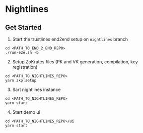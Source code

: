 # Nightlines

## Get Started

1. Start the trustlines end2end setup on `nightlines` branch
```
cd <PATH_TO_END_2_END_REPO>
./run-e2e.sh -b
```
2. Setup ZoKrates files (PK and VK generation, compilation, key registration)
```
cd <PATH_TO_NIGHTLINES_REPO>
yarn zkp:setup
```
3. Sart nightlines instance
```
cd <PATH_TO_NIGHTLINES_REPO>
yarn start
```
4. Start demo ui
```
cd <PATH_TO_NIGHTLINES_REPO>/ui
yarn start
```
